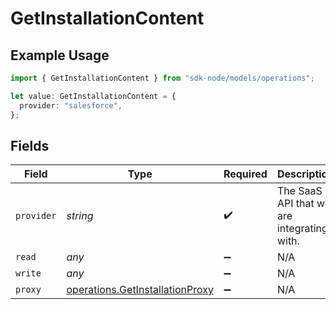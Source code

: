 # GetInstallationContent

## Example Usage

```typescript
import { GetInstallationContent } from "sdk-node/models/operations";

let value: GetInstallationContent = {
  provider: "salesforce",
};
```

## Fields

| Field                                                                              | Type                                                                               | Required                                                                           | Description                                                                        | Example                                                                            |
| ---------------------------------------------------------------------------------- | ---------------------------------------------------------------------------------- | ---------------------------------------------------------------------------------- | ---------------------------------------------------------------------------------- | ---------------------------------------------------------------------------------- |
| `provider`                                                                         | *string*                                                                           | :heavy_check_mark:                                                                 | The SaaS API that we are integrating with.                                         | salesforce                                                                         |
| `read`                                                                             | *any*                                                                              | :heavy_minus_sign:                                                                 | N/A                                                                                |                                                                                    |
| `write`                                                                            | *any*                                                                              | :heavy_minus_sign:                                                                 | N/A                                                                                |                                                                                    |
| `proxy`                                                                            | [operations.GetInstallationProxy](../../models/operations/getinstallationproxy.md) | :heavy_minus_sign:                                                                 | N/A                                                                                |                                                                                    |